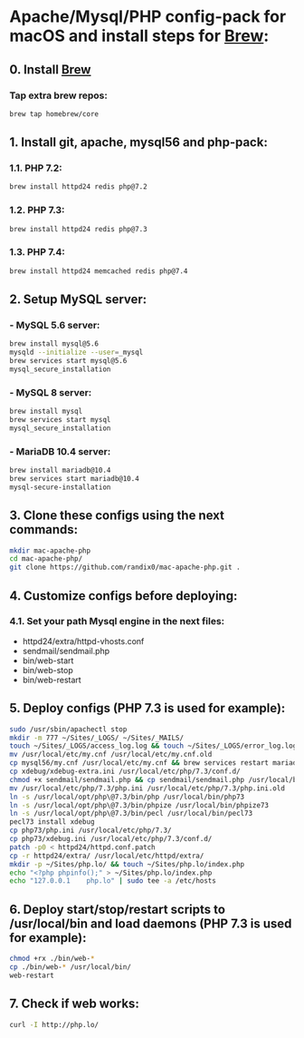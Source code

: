 # Apache/Mysql/PHP config-pack for macOS and install steps for [Brew](https://brew.sh/):

## 0. Install [Brew](https://brew.sh/)
### Tap extra brew repos:
```sh
brew tap homebrew/core
```

## 1. Install git, apache, mysql56 and php-pack:
### 1.1. PHP 7.2:
```sh
brew install httpd24 redis php@7.2
```

### 1.2. PHP 7.3:
```sh
brew install httpd24 redis php@7.3
```

### 1.3. PHP 7.4:
```sh
brew install httpd24 memcached redis php@7.4
```

## 2. Setup MySQL server:
### - MySQL 5.6 server:
```sh
brew install mysql@5.6
mysqld --initialize --user=_mysql
brew services start mysql@5.6
mysql_secure_installation
```
### - MySQL 8 server:
```sh
brew install mysql
brew services start mysql
mysql_secure_installation
```
### - MariaDB 10.4 server:
```sh
brew install mariadb@10.4
brew services start mariadb@10.4
mysql-secure-installation
```

## 3. Clone these configs using the next commands:
```sh
mkdir mac-apache-php
cd mac-apache-php/
git clone https://github.com/randix0/mac-apache-php.git .
```

## 4. Customize configs before deploying:

### 4.1. Set your path Mysql engine in the next files:
- httpd24/extra/httpd-vhosts.conf
- sendmail/sendmail.php
- bin/web-start
- bin/web-stop
- bin/web-restart

## 5. Deploy configs (PHP 7.3 is used for example):
```sh
sudo /usr/sbin/apachectl stop
mkdir -m 777 ~/Sites/_LOGS/ ~/Sites/_MAILS/
touch ~/Sites/_LOGS/access_log.log && touch ~/Sites/_LOGS/error_log.log
mv /usr/local/etc/my.cnf /usr/local/etc/my.cnf.old
cp mysql56/my.cnf /usr/local/etc/my.cnf && brew services restart mariadb@10.4
cp xdebug/xdebug-extra.ini /usr/local/etc/php/7.3/conf.d/
chmod +x sendmail/sendmail.php && cp sendmail/sendmail.php /usr/local/bin/
mv /usr/local/etc/php/7.3/php.ini /usr/local/etc/php/7.3/php.ini.old
ln -s /usr/local/opt/php\@7.3/bin/php /usr/local/bin/php73
ln -s /usr/local/opt/php\@7.3/bin/phpize /usr/local/bin/phpize73
ln -s /usr/local/opt/php\@7.3/bin/pecl /usr/local/bin/pecl73
pecl73 install xdebug
cp php73/php.ini /usr/local/etc/php/7.3/
cp php73/xdebug.ini /usr/local/etc/php/7.3/conf.d/
patch -p0 < httpd24/httpd.conf.patch
cp -r httpd24/extra/ /usr/local/etc/httpd/extra/
mkdir -p ~/Sites/php.lo/ && touch ~/Sites/php.lo/index.php
echo "<?php phpinfo();" > ~/Sites/php.lo/index.php
echo "127.0.0.1    php.lo" | sudo tee -a /etc/hosts
```

## 6. Deploy start/stop/restart scripts to /usr/local/bin and load daemons (PHP 7.3 is used for example):
```sh
chmod +rx ./bin/web-*
cp ./bin/web-* /usr/local/bin/
web-restart
```

## 7. Check if web works:
```sh
curl -I http://php.lo/
```
